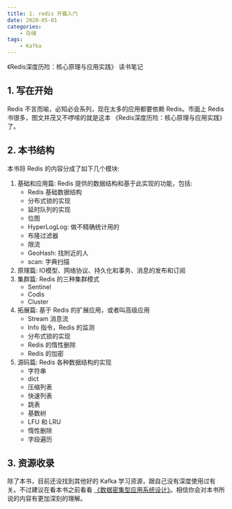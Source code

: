 ```yaml
---
title: 1. redis 开篇入门
date: 2020-05-01
categories:
    - 存储
tags:
    - Kafka
---
```


《Redis深度历险：核心原理与应用实践》 读书笔记

<!-- more -->

## 1. 写在开始
Redis 不言而喻，必知必会系列，现在太多的应用都要依赖 Redis。市面上 Redis 书很多，图文并茂又不啰嗦的就是这本 《Redis深度历险：核心原理与应用实践》了。

## 2. 本书结构
本书将 Redis 的内容分成了如下几个模块:
1. 基础和应用篇: Redis 提供的数据结构和基于此实现的功能，包括:
    - Redis 基础数据结构
    - 分布式锁的实现
    - 延时队列的实现
    - 位图
    - HyperLogLog: 做不精确统计用的
    - 布隆过滤器
    - 限流
    - GeoHash: 找附近的人
    - scan: 字典扫描
2. 原理篇: IO模型、网络协议、持久化和事务、消息的发布和订阅
3. 集群篇: Redis 的三种集群模式
    - Sentinel
    - Codis
    - Cluster
4. 拓展篇: 基于 Redis 的扩展应用，或者叫高级应用
    - Stream 消息流
    - Info 指令，Redis 的监测
    - 分布式锁的实现
    - Redis 的惰性删除
    - Redis 的加密
5. 源码篇: Redis 各种数据结构的实现
    - 字符串
    - dict
    - 压缩列表
    - 快速列表
    - 跳表
    - 基数树
    - LFU 和 LRU
    - 惰性删除
    - 字段遍历


## 3. 资源收录
除了本书，目前还没找到其他好的 Kafka 学习资源，跟自己没有深度使用过有关。不过建议在看本书之前看看 [《数据密集型应用系统设计》](https://book.douban.com/subject/30329536/)。相信你会对本书所说的内容有更加深刻的理解。

